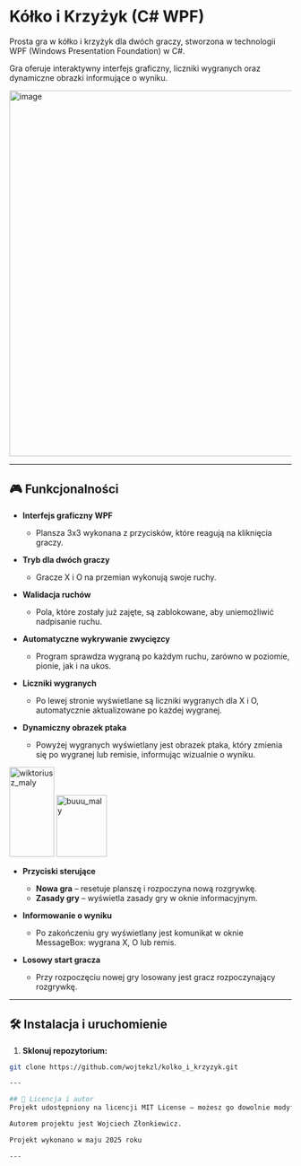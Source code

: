 # Kółko i Krzyżyk (C# WPF)

Prosta gra w kółko i krzyżyk dla dwóch graczy, stworzona w technologii WPF (Windows Presentation Foundation) w C#.  

Gra oferuje interaktywny interfejs graficzny, liczniki wygranych oraz dynamiczne obrazki informujące o wyniku.

<img width="1173" height="652" alt="image" src="https://github.com/user-attachments/assets/bfb65dd2-dcb6-4804-bd93-3fdbde01c7de" />


---

## 🎮 Funkcjonalności

- **Interfejs graficzny WPF**  
  - Plansza 3x3 wykonana z przycisków, które reagują na kliknięcia graczy.  

- **Tryb dla dwóch graczy**  
  - Gracze X i O na przemian wykonują swoje ruchy.  

- **Walidacja ruchów**  
  - Pola, które zostały już zajęte, są zablokowane, aby uniemożliwić nadpisanie ruchu.  

- **Automatyczne wykrywanie zwycięzcy**  
  - Program sprawdza wygraną po każdym ruchu, zarówno w poziomie, pionie, jak i na ukos.  

- **Liczniki wygranych**  
  - Po lewej stronie wyświetlane są liczniki wygranych dla X i O, automatycznie aktualizowane po każdej wygranej.  

- **Dynamiczny obrazek ptaka**  
  - Powyżej wygranych wyświetlany jest obrazek ptaka, który zmienia się po wygranej lub remisie, informując wizualnie o wyniku.  

<img width="80" height="160" alt="wiktoriusz_maly" src="https://github.com/user-attachments/assets/09c37264-8f11-45fe-8ac8-872ca6cf7831" />
<img width="90" height="110" alt="buuu_maly" src="https://github.com/user-attachments/assets/beece702-8f9d-4670-8b04-17dd0b780fd4" />


- **Przyciski sterujące**  
  - **Nowa gra** – resetuje planszę i rozpoczyna nową rozgrywkę.  
  - **Zasady gry** – wyświetla zasady gry w oknie informacyjnym.

- **Informowanie o wyniku**  
  - Po zakończeniu gry wyświetlany jest komunikat w oknie MessageBox: wygrana X, O lub remis.  

- **Losowy start gracza**  
  - Przy rozpoczęciu nowej gry losowany jest gracz rozpoczynający rozgrywkę.

---

## 🛠 Instalacja i uruchomienie

1. **Sklonuj repozytorium:**

```bash
git clone https://github.com/wojtekzl/kolko_i_krzyzyk.git

---

## 📜 Licencja i autor
Projekt udostępniony na licencji MIT License – możesz go dowolnie modyfikować i używać w projektach prywatnych lub komercyjnych.

Autorem projektu jest Wojciech Złonkiewicz.

Projekt wykonano w maju 2025 roku

---

